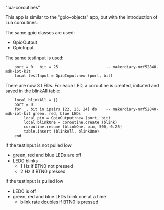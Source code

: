 
"lua-coroutines"

This app is similar to the "gpio-objects" app, but with the introduction of Lua
coroutines.

The same gpio classes are used:
 - GpioOutput
 - GpioInput

The same testInput is used:
```
    port = 0   bit = 25                     -- makerdiary-nrf52840-mdk-iot-kit
    local testInput = GpioInput:new (port, bit)
```

There are now 3 LEDs. For each LED, a coroutine is created, initiated and saved
in the blinkAll table:

```
    local blinkAll = {}
    port = 0
    for _, bit in ipairs {22, 23, 24} do    -- makerdiary-nrf52840-mdk-iot-kit green, red, blue LEDs
        local pin = GpioOutput:new (port, bit)
        local blinkOne = coroutine.create (blink)
        coroutine.resume (blinkOne, pin, 500, 0.25)
        table.insert (blinkAll, blinkOne)
    end
```


If the testInput is not pulled low
 - green, red and blue LEDs are off
 - LED0 blinks
   - 1 Hz if BTN0 not pressed
   - 2 Hz if BTN0 pressed

If the testInput is pulled low
 - LED0 is off
 - green, red and blue LEDs blink one at a time
   - blink rate doubles if BTN0 is pressed


